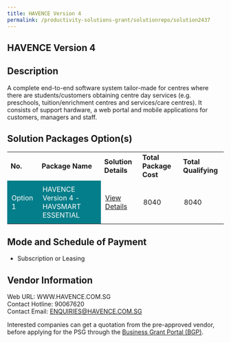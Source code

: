 ```yaml
---
title: HAVENCE Version 4
permalink: /productivity-solutions-grant/solutionrepo/solution2437
---
```


## HAVENCE Version 4

## Description

A complete end-to-end software system tailor-made for centres where there are students/customers obtaining centre day services (e.g. preschools, tuition/enrichment centres and services/care centres). It consists of support hardware, a web portal and mobile applications for customers, managers and staff.

## Solution Packages Option(s)

<table>
<tr>
<td><b>No.</b></td>
<td><b>Package Name</b></td>
<td><b>Solution Details</b></td>
<td><b>Total Package Cost</b></td>
<td><b>Total Qualifying</b></td>
</tr>
<tr>
<td style='padding: 10px; background-color: #037E8A; color: #FFFFFF;'>Option 1</td>
<td style='padding: 10px; background-color: #037E8A; color: #FFFFFF;'>HAVENCE Version 4 - HAVSMART ESSENTIAL</td>
<td style='padding: 10px;'><a href='https://www.gobusiness.gov.sg/images/psg/Desenstitised_Havence_20200647_Annex_3_Part_1.pdf' target='_blank'>View Details</a></td>
<td style='padding: 10px;'>8040</td>
<td style='padding: 10px;'>8040</td>
</tr>
</table>

## Mode and Schedule of Payment

 - Subscription or Leasing

## Vendor Information

 Web URL: WWW.HAVENCE.COM.SG <br>Contact Hotline: 90067620 <br>Contact Email: ENQUIRIES@HAVENCE.COM.SG <br>

Interested companies can get a quotation from the pre-approved vendor, before applying for the PSG through the <a href='https://www.businessgrants.gov.sg/' target='_blank' rel='noopener'>Business Grant Portal (BGP)</a>.

<script src="/jquery/resize-tables.js"></script>
